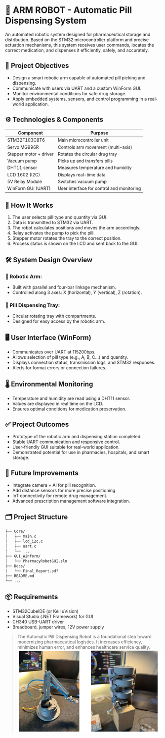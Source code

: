# 🤖 ARM ROBOT - Automatic Pill Dispensing System

An automated robotic system designed for pharmaceutical storage and distribution. Based on the STM32 microcontroller platform and precise actuation mechanisms, this system receives user commands, locates the correct medication, and dispenses it efficiently, safely, and accurately.

## 🎯 Project Objectives

- Design a smart robotic arm capable of automated pill picking and dispensing.
- Communicate with users via UART and a custom WinForm GUI.
- Monitor environmental conditions for safe drug storage.
- Apply embedded systems, sensors, and control programming in a real-world application.

## ⚙️ Technologies & Components

| Component                | Purpose                                         |
|--------------------------|--------------------------------------------------|
| STM32F103C8T6            | Main microcontroller unit                        |
| Servo MG996R             | Controls arm movement (multi-axis)              |
| Stepper motor + driver   | Rotates the circular drug tray                  |
| Vacuum pump              | Picks up and transfers pills                    |
| DHT11 sensor             | Measures temperature and humidity               |
| LCD 1602 (I2C)           | Displays real-time data                         |
| 5V Relay Module          | Switches vacuum pump                            |
| WinForm GUI (UART)       | User interface for control and monitoring       |

## 🧠 How It Works

1. The user selects pill type and quantity via GUI.
2. Data is transmitted to STM32 via UART.
3. The robot calculates positions and moves the arm accordingly.
4. Relay activates the pump to pick the pill.
5. Stepper motor rotates the tray to the correct position.
6. Process status is shown on the LCD and sent back to the GUI.

## 🛠️ System Design Overview

### 🔩 Robotic Arm:
- Built with parallel and four-bar linkage mechanism.
- Controlled along 3 axes: X (horizontal), Y (vertical), Z (rotation).

### 💊 Pill Dispensing Tray:
- Circular rotating tray with compartments.
- Designed for easy access by the robotic arm.

## 🖥️ User Interface (WinForm)

- Communicates over UART at 115200bps.
- Allows selection of pill type (e.g., A, B, C...) and quantity.
- Displays connection status, transmission logs, and STM32 responses.
- Alerts for format errors or connection failures.

## 🌡️ Environmental Monitoring

- Temperature and humidity are read using a DHT11 sensor.
- Values are displayed in real time on the LCD.
- Ensures optimal conditions for medication preservation.

## ✅ Project Outcomes

- Prototype of the robotic arm and dispensing station completed.
- Stable UART communication and responsive control.
- User-friendly GUI suitable for real-world application.
- Demonstrated potential for use in pharmacies, hospitals, and smart storage.

## 🚀 Future Improvements

- Integrate camera + AI for pill recognition.
- Add distance sensors for more precise positioning.
- IoT connectivity for remote drug management.
- Advanced prescription management software integration.

## 🗂️ Project Structure

```
├── Core/
│   ├── main.c
│   ├── lcd_i2c.c
│   ├── uart.c
│   └── ...
├── GUI_Winform/
│   └── PharmacyRobotGUI.sln
├── Docs/
│   └── Final_Report.pdf
├── README.md
└── ...
```

## 📦 Requirements

- STM32CubeIDE (or Keil uVision)
- Visual Studio (.NET Framework) for GUI
- CH340 USB-UART driver
- Breadboard, jumper wires, 12V power supply

> The Automatic Pill Dispensing Robot is a foundational step toward modernizing pharmaceutical logistics. It increases efficiency, minimizes human error, and enhances healthcare service quality.
![Caption](arm.png)
